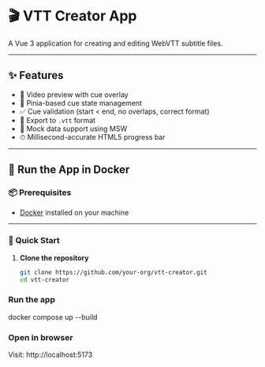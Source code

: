 # 🎬 VTT Creator App

A Vue 3 application for creating and editing WebVTT subtitle files.

---

## ✨ Features

- 🎥 Video preview with cue overlay
- 🧠 Pinia-based cue state management
- ✅ Cue validation (start < end, no overlaps, correct format)
- 💾 Export to `.vtt` format
- 🧪 Mock data support using MSW
- ⏱ Millisecond-accurate HTML5 progress bar

---

## 🐳 Run the App in Docker

### 📦 Prerequisites

- [Docker](https://www.docker.com/get-started) installed on your machine

---

### 🚀 Quick Start

1. **Clone the repository**

   ```bash
   git clone https://github.com/your-org/vtt-creator.git
   cd vtt-creator

### Run the app
docker compose up --build

### Open in browser
Visit: http://localhost:5173
